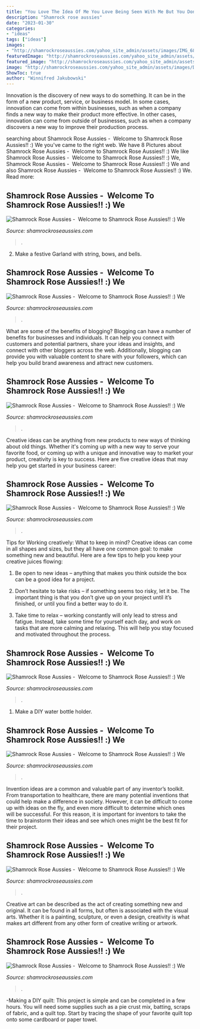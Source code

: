 ```yaml
---
title: "You Love The Idea Of Me You Love Being Seen With Me But You Don&#039;t Love Me Movie - Shamrock Rose Aussies"
description: "Shamrock rose aussies"
date: "2023-01-30"
categories:
- "ideas"
tags: ["ideas"]
images:
- "http://shamrockroseaussies.com/yahoo_site_admin/assets/images/IMG_6836.167154855_std.JPG"
featuredImage: "http://shamrockroseaussies.com/yahoo_site_admin/assets/images/DSC_0485.79203328_std.JPG"
featured_image: "http://shamrockroseaussies.com/yahoo_site_admin/assets/images/DSC_0921.61180127_std.JPG"
image: "http://shamrockroseaussies.com/yahoo_site_admin/assets/images/DSC_0057.67200721_std.JPG"
ShowToc: true
author: "Winnifred Jakubowski"
---
```



Innovation is the discovery of new ways to do something. It can be in the form of a new product, service, or business model. In some cases, innovation can come from within businesses, such as when a company finds a new way to make their product more effective. In other cases, innovation can come from outside of businesses, such as when a company discovers a new way to improve their production process.

	

		
searching about Shamrock Rose Aussies - ﻿﻿﻿ Welcome to Shamrock Rose Aussies!! :) We you've came to the right web. We have 8 Pictures about Shamrock Rose Aussies - ﻿﻿﻿ Welcome to Shamrock Rose Aussies!! :) We like Shamrock Rose Aussies - ﻿﻿﻿ Welcome to Shamrock Rose Aussies!! :) We, Shamrock Rose Aussies - ﻿﻿﻿ Welcome to Shamrock Rose Aussies!! :) We and also Shamrock Rose Aussies - ﻿﻿﻿ Welcome to Shamrock Rose Aussies!! :) We. Read more:
		
    
## Shamrock Rose Aussies - ﻿﻿﻿ Welcome To Shamrock Rose Aussies!! :) We

<img loading=lazy src="http://shamrockroseaussies.com/yahoo_site_admin/assets/images/DSC_0921.61180127_std.JPG" onerror="this.onerror=null;this.src='https://tse4.mm.bing.net/th?id=OIP.9jAB8mY68DWui9nojwjI4QHaFF&amp;pid=15.1';" alt="Shamrock Rose Aussies - ﻿﻿﻿ Welcome to Shamrock Rose Aussies!! :) We">

_Source: shamrockroseaussies.com_

>. 

	

2. Make a festive Garland with string, bows, and bells.

    
## Shamrock Rose Aussies - ﻿﻿﻿ Welcome To Shamrock Rose Aussies!! :) We

<img loading=lazy src="http://shamrockroseaussies.com/yahoo_site_admin/assets/images/DSC_0057.67200721_std.JPG" onerror="this.onerror=null;this.src='https://tse1.mm.bing.net/th?id=OIP.frxP2Yo9x5koqhpba3nYWQHaFS&amp;pid=15.1';" alt="Shamrock Rose Aussies - ﻿﻿﻿ Welcome to Shamrock Rose Aussies!! :) We">

_Source: shamrockroseaussies.com_

>. 

	

What are some of the benefits of blogging?
Blogging can have a number of benefits for businesses and individuals. It can help you connect with customers and potential partners, share your ideas and insights, and connect with other bloggers across the web. Additionally, blogging can provide you with valuable content to share with your followers, which can help you build brand awareness and attract new customers.

    
## Shamrock Rose Aussies - ﻿﻿﻿ Welcome To Shamrock Rose Aussies!! :) We

<img loading=lazy src="http://shamrockroseaussies.com/yahoo_site_admin/assets/images/DSC_0091.10910805_std.jpg" onerror="this.onerror=null;this.src='https://tse2.mm.bing.net/th?id=OIP.x9PhwIZ1BX08WJh_AvxldgHaEB&amp;pid=15.1';" alt="Shamrock Rose Aussies - ﻿﻿﻿ Welcome to Shamrock Rose Aussies!! :) We">

_Source: shamrockroseaussies.com_

>. 

	

Creative ideas can be anything from new products to new ways of thinking about old things. Whether it's coming up with a new way to serve your favorite food, or coming up with a unique and innovative way to market your product, creativity is key to success. Here are five creative ideas that may help you get started in your business career: 

    
## Shamrock Rose Aussies - ﻿﻿﻿ Welcome To Shamrock Rose Aussies!! :) We

<img loading=lazy src="http://shamrockroseaussies.com/yahoo_site_admin/assets/images/DSC_0246.41175523_std.JPG" onerror="this.onerror=null;this.src='https://tse1.mm.bing.net/th?id=OIP.Ybvy9pTnv6NBulXCS1a1xwHaE-&amp;pid=15.1';" alt="Shamrock Rose Aussies - ﻿﻿﻿ Welcome to Shamrock Rose Aussies!! :) We">

_Source: shamrockroseaussies.com_

>. 

	

Tips for Working creatively: What to keep in mind?
Creative ideas can come in all shapes and sizes, but they all have one common goal: to make something new and beautiful. Here are a few tips to help you keep your creative juices flowing:
1. Be open to new ideas – anything that makes you think outside the box can be a good idea for a project.

2. Don’t hesitate to take risks – if something seems too risky, let it be. The important thing is that you don’t give up on your project until it’s finished, or until you find a better way to do it.

3. Take time to relax – working constantly will only lead to stress and fatigue. Instead, take some time for yourself each day, and work on tasks that are more calming and relaxing. This will help you stay focused and motivated throughout the process.

    
## Shamrock Rose Aussies - ﻿﻿﻿ Welcome To Shamrock Rose Aussies!! :) We

<img loading=lazy src="http://shamrockroseaussies.com/yahoo_site_admin/assets/images/IMG_6836.167154855_std.JPG" onerror="this.onerror=null;this.src='https://tse4.mm.bing.net/th?id=OIP.XJe_ie59Pk58MCmnJF31ZwHaFO&amp;pid=15.1';" alt="Shamrock Rose Aussies - ﻿﻿﻿ Welcome to Shamrock Rose Aussies!! :) We">

_Source: shamrockroseaussies.com_

>. 

	

1. Make a DIY water bottle holder.

    
## Shamrock Rose Aussies - ﻿﻿﻿ Welcome To Shamrock Rose Aussies!! :) We

<img loading=lazy src="http://shamrockroseaussies.com/yahoo_site_admin/assets/images/DSC_0485.79203328_std.JPG" onerror="this.onerror=null;this.src='https://tse4.mm.bing.net/th?id=OIP.5nJ8RhFVxCkF9UEuMWuPHAHaFy&amp;pid=15.1';" alt="Shamrock Rose Aussies - ﻿﻿﻿ Welcome to Shamrock Rose Aussies!! :) We">

_Source: shamrockroseaussies.com_

>. 

	

Invention ideas are a common and valuable part of any inventor’s toolkit. From transportation to healthcare, there are many potential inventions that could help make a difference in society. However, it can be difficult to come up with ideas on the fly, and even more difficult to determine which ones will be successful. For this reason, it is important for inventors to take the time to brainstorm their ideas and see which ones might be the best fit for their project.

    
## Shamrock Rose Aussies - ﻿﻿﻿ Welcome To Shamrock Rose Aussies!! :) We

<img loading=lazy src="http://shamrockroseaussies.com/yahoo_site_admin/assets/images/DSC_0653.312125158_std.JPG" onerror="this.onerror=null;this.src='https://tse1.mm.bing.net/th?id=OIP.iNU_nGszT2dKuUHeIfpu2wHaFJ&amp;pid=15.1';" alt="Shamrock Rose Aussies - ﻿﻿﻿ Welcome to Shamrock Rose Aussies!! :) We">

_Source: shamrockroseaussies.com_

>. 

	

Creative art can be described as the act of creating something new and original. It can be found in all forms, but often is associated with the visual arts. Whether it is a painting, sculpture, or even a design, creativity is what makes art different from any other form of creative writing or artwork.

    
## Shamrock Rose Aussies - ﻿﻿﻿ Welcome To Shamrock Rose Aussies!! :) We

<img loading=lazy src="http://shamrockroseaussies.com/yahoo_site_admin/assets/images/DSC_0182.176182350_std.JPG" onerror="this.onerror=null;this.src='https://tse3.mm.bing.net/th?id=OIP.HDHGJkzPJtIG_i2g8s4Z3gHaFQ&amp;pid=15.1';" alt="Shamrock Rose Aussies - ﻿﻿﻿ Welcome to Shamrock Rose Aussies!! :) We">

_Source: shamrockroseaussies.com_

>. 

	

-Making a DIY quilt: This project is simple and can be completed in a few hours. You will need some supplies such as a pie crust mix, batting, scraps of fabric, and a quilt top. Start by tracing the shape of your favorite quilt top onto some cardboard or paper towel.

